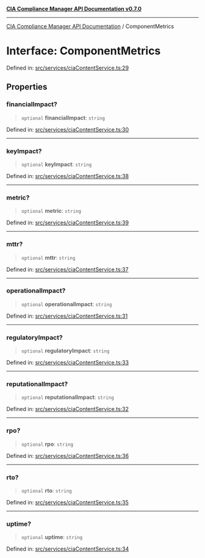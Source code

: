 [**CIA Compliance Manager API Documentation v0.7.0**](../README.md)

***

[CIA Compliance Manager API Documentation](../globals.md) / ComponentMetrics

# Interface: ComponentMetrics

Defined in: [src/services/ciaContentService.ts:29](https://github.com/Hack23/cia-compliance-manager/blob/main/src/services/ciaContentService.ts#L29)

## Properties

### financialImpact?

> `optional` **financialImpact**: `string`

Defined in: [src/services/ciaContentService.ts:30](https://github.com/Hack23/cia-compliance-manager/blob/main/src/services/ciaContentService.ts#L30)

***

### keyImpact?

> `optional` **keyImpact**: `string`

Defined in: [src/services/ciaContentService.ts:38](https://github.com/Hack23/cia-compliance-manager/blob/main/src/services/ciaContentService.ts#L38)

***

### metric?

> `optional` **metric**: `string`

Defined in: [src/services/ciaContentService.ts:39](https://github.com/Hack23/cia-compliance-manager/blob/main/src/services/ciaContentService.ts#L39)

***

### mttr?

> `optional` **mttr**: `string`

Defined in: [src/services/ciaContentService.ts:37](https://github.com/Hack23/cia-compliance-manager/blob/main/src/services/ciaContentService.ts#L37)

***

### operationalImpact?

> `optional` **operationalImpact**: `string`

Defined in: [src/services/ciaContentService.ts:31](https://github.com/Hack23/cia-compliance-manager/blob/main/src/services/ciaContentService.ts#L31)

***

### regulatoryImpact?

> `optional` **regulatoryImpact**: `string`

Defined in: [src/services/ciaContentService.ts:33](https://github.com/Hack23/cia-compliance-manager/blob/main/src/services/ciaContentService.ts#L33)

***

### reputationalImpact?

> `optional` **reputationalImpact**: `string`

Defined in: [src/services/ciaContentService.ts:32](https://github.com/Hack23/cia-compliance-manager/blob/main/src/services/ciaContentService.ts#L32)

***

### rpo?

> `optional` **rpo**: `string`

Defined in: [src/services/ciaContentService.ts:36](https://github.com/Hack23/cia-compliance-manager/blob/main/src/services/ciaContentService.ts#L36)

***

### rto?

> `optional` **rto**: `string`

Defined in: [src/services/ciaContentService.ts:35](https://github.com/Hack23/cia-compliance-manager/blob/main/src/services/ciaContentService.ts#L35)

***

### uptime?

> `optional` **uptime**: `string`

Defined in: [src/services/ciaContentService.ts:34](https://github.com/Hack23/cia-compliance-manager/blob/main/src/services/ciaContentService.ts#L34)
